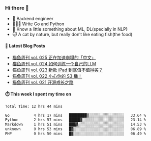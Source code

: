 ### Hi there 👋

- 🔧 Backend engineer
- 👨🏻‍💻 Write Go and Python
- 🔭 Know a little something about ML, DL(specially in NLP)
- 🐱 A cat by nature, but really don’t like eating fish(the food)

#### 📖 Latest Blog Posts
<!-- BLOG-POST-LIST:START -->
- [猫鱼周刊 vol. 025 正在加速崩塌的「中文」](https://ameow.xyz/archives/weekly-025)
- [猫鱼周刊 vol. 024 如何训练一个自己的LLM](https://ameow.xyz/archives/weekly-024)
- [猫鱼周刊 vol. 023 新款 iPad 到底值不值得买？](https://ameow.xyz/archives/weekly-023)
- [猫鱼周刊 vol. 022 小心你的 S3 桶！](https://ameow.xyz/archives/weekly-022)
- [猫鱼周刊 vol. 021 开源成长之路](https://ameow.xyz/archives/weekly-021)
<!-- BLOG-POST-LIST:END -->

#### ⏱️ This week I spent my time on
<!--START_SECTION:waka-->

```txt
Total Time: 12 hrs 44 mins

Go           4 hrs 17 mins   ████████▒░░░░░░░░░░░░░░░░   33.64 %
Python       2 hrs 57 mins   █████▓░░░░░░░░░░░░░░░░░░░   23.14 %
Markdown     1 hrs 51 mins   ███▓░░░░░░░░░░░░░░░░░░░░░   14.53 %
unknown      0 hrs 53 mins   █▓░░░░░░░░░░░░░░░░░░░░░░░   06.89 %
PHP          0 hrs 50 mins   █▓░░░░░░░░░░░░░░░░░░░░░░░   06.49 %
```

<!--END_SECTION:waka-->

<!--
**LeslieLeung/LeslieLeung** is a ✨ _special_ ✨ repository because its `README.md` (this file) appears on your GitHub profile.

Here are some ideas to get you started:

- 🔭 I’m currently working on ...
- 🌱 I’m currently learning ...
- 👯 I’m looking to collaborate on ...
- 🤔 I’m looking for help with ...
- 💬 Ask me about ...
- 📫 How to reach me: ...
- 😄 Pronouns: ...
- ⚡ Fun fact: ...
-->
